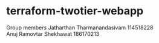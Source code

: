 # terraform-twotier-webapp

Group members 
Jatharthan Tharmanandasivam 114518228\
Anuj Ramovtar Shekhawat     186170213
